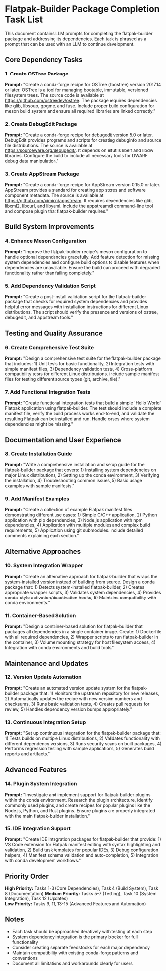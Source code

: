 # Flatpak-Builder Package Completion Task List

This document contains LLM prompts for completing the flatpak-builder package and addressing its dependencies. Each task is phrased as a prompt that can be used with an LLM to continue development.

## Core Dependency Tasks

### 1. Create OSTree Package
**Prompt:** "Create a conda-forge recipe for OSTree (libostree) version 2017.14 or later. OSTree is a tool for managing bootable, immutable, versioned filesystem trees. The source code is available at https://github.com/ostreedev/ostree. The package requires dependencies like glib, libsoup, gpgme, and fuse. Include proper build configuration for meson build system and ensure all required libraries are linked correctly."

### 2. Create DebugEdit Package  
**Prompt:** "Create a conda-forge recipe for debugedit version 5.0 or later. DebugEdit provides programs and scripts for creating debuginfo and source file distributions. The source is available at https://sourceware.org/debugedit/. It depends on elfutils libelf and libdw libraries. Configure the build to include all necessary tools for DWARF debug data manipulation."

### 3. Create AppStream Package
**Prompt:** "Create a conda-forge recipe for AppStream version 0.15.0 or later. AppStream provides a standard for creating app stores and software component metadata. The source is available at https://github.com/ximion/appstream. It requires dependencies like glib, libxml2, libcurl, and libyaml. Include the appstreamcli command-line tool and compose plugin that flatpak-builder requires."

## Build System Improvements

### 4. Enhance Meson Configuration
**Prompt:** "Improve the flatpak-builder recipe's meson configuration to handle optional dependencies gracefully. Add feature detection for missing system dependencies and configure build options to disable features when dependencies are unavailable. Ensure the build can proceed with degraded functionality rather than failing completely."

### 5. Add Dependency Validation Script
**Prompt:** "Create a post-install validation script for the flatpak-builder package that checks for required system dependencies and provides helpful error messages with installation instructions for different Linux distributions. The script should verify the presence and versions of ostree, debugedit, and appstream tools."

## Testing and Quality Assurance

### 6. Create Comprehensive Test Suite
**Prompt:** "Design a comprehensive test suite for the flatpak-builder package that includes: 1) Unit tests for basic functionality, 2) Integration tests with simple manifest files, 3) Dependency validation tests, 4) Cross-platform compatibility tests for different Linux distributions. Include sample manifest files for testing different source types (git, archive, file)."

### 7. Add Functional Integration Tests
**Prompt:** "Create functional integration tests that build a simple 'Hello World' Flatpak application using flatpak-builder. The test should include a complete manifest file, verify the build process works end-to-end, and validate the resulting Flatpak can be installed and run. Handle cases where system dependencies might be missing."

## Documentation and User Experience

### 8. Create Installation Guide
**Prompt:** "Write a comprehensive installation and setup guide for the flatpak-builder package that covers: 1) Installing system dependencies on major Linux distributions, 2) Setting up the conda environment, 3) Verifying the installation, 4) Troubleshooting common issues, 5) Basic usage examples with sample manifests."

### 9. Add Manifest Examples
**Prompt:** "Create a collection of example Flatpak manifest files demonstrating different use cases: 1) Simple C/C++ application, 2) Python application with pip dependencies, 3) Node.js application with npm dependencies, 4) Application with multiple modules and complex build requirements, 5) Application using git submodules. Include detailed comments explaining each section."

## Alternative Approaches

### 10. System Integration Wrapper
**Prompt:** "Create an alternative approach for flatpak-builder that wraps the system-installed version instead of building from source. Design a conda package that: 1) Detects system-installed flatpak-builder, 2) Creates appropriate wrapper scripts, 3) Validates system dependencies, 4) Provides conda-style activation/deactivation hooks, 5) Maintains compatibility with conda environments."

### 11. Container-Based Solution
**Prompt:** "Design a container-based solution for flatpak-builder that packages all dependencies in a single container image. Create: 1) Dockerfile with all required dependencies, 2) Wrapper scripts to run flatpak-builder in the container, 3) Volume mounting strategy for host filesystem access, 4) Integration with conda environments and build tools."

## Maintenance and Updates

### 12. Version Update Automation
**Prompt:** "Create an automated version update system for the flatpak-builder package that: 1) Monitors the upstream repository for new releases, 2) Automatically updates the recipe with new version numbers and checksums, 3) Runs basic validation tests, 4) Creates pull requests for review, 5) Handles dependency version bumps appropriately."

### 13. Continuous Integration Setup
**Prompt:** "Set up continuous integration for the flatpak-builder package that: 1) Tests builds on multiple Linux distributions, 2) Validates functionality with different dependency versions, 3) Runs security scans on built packages, 4) Performs regression testing with sample applications, 5) Generates build reports and artifacts."

## Advanced Features

### 14. Plugin System Integration
**Prompt:** "Investigate and implement support for flatpak-builder plugins within the conda environment. Research the plugin architecture, identify commonly used plugins, and create recipes for popular plugins like the Node.js, Python, and Rust plugins. Ensure plugins are properly integrated with the main flatpak-builder installation."

### 15. IDE Integration Support
**Prompt:** "Create IDE integration packages for flatpak-builder that provide: 1) VS Code extension for Flatpak manifest editing with syntax highlighting and validation, 2) Build task templates for popular IDEs, 3) Debug configuration helpers, 4) Manifest schema validation and auto-completion, 5) Integration with conda development workflows."

## Priority Order

**High Priority:** Tasks 1-3 (Core Dependencies), Task 4 (Build System), Task 8 (Documentation)
**Medium Priority:** Tasks 5-7 (Testing), Task 10 (System Integration), Task 12 (Updates)  
**Low Priority:** Tasks 9, 11, 13-15 (Advanced Features and Automation)

## Notes

- Each task should be approached iteratively with testing at each step
- System dependency integration is the primary blocker for full functionality
- Consider creating separate feedstocks for each major dependency
- Maintain compatibility with existing conda-forge patterns and conventions
- Document all limitations and workarounds clearly for users